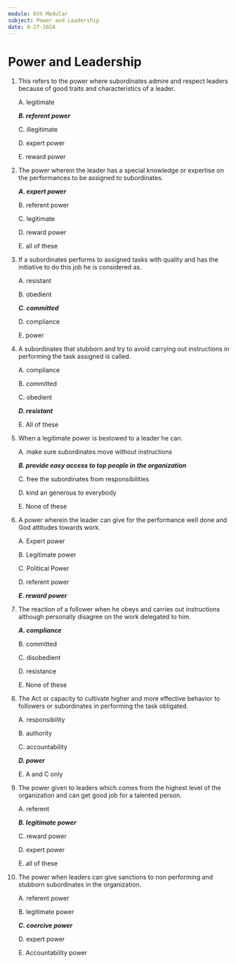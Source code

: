 ```yaml
---
module: 6th Modular
subject: Power and Leadership
date: 8-27-2024
---
```


# Power and Leadership

1. This refers to the power where subordinates admire and respect leaders because of good traits and characteristics of a leader.

   A. legitimate

   **_B. referent power_**

   C. illegitimate

   D. expert power

   E. reward power

2. The power wherein the leader has a special knowledge or expertise on the performances to be assigned to subordinates.

   **_A. expert power_**

   B. referent power

   C. legitimate

   D. reward power

   E. all of these

3. If a subordinates performs to assigned tasks with quality and has the initiative to do this job he is considered as.

   A. resistant

   B. obedient

   **_C. committed_**

   D. compliance

   E. power

4. A subordinates that stubborn and try to avoid carrying out instructions in performing the task assigned is called.

   A. compliance

   B. committed

   C. obedient

   **_D. resistant_**

   E. All of these

5. When a legitimate power is bestowed to a leader he can.

   A. make sure subordinates move without instructions

   **_B. provide easy access to top people in the organization_**

   C. free the subordinates from responsibilities

   D. kind an generous to everybody

   E. None of these

6. A power wherein the leader can give for the performance well done and God attitudes towards work.

   A. Expert power

   B. Legitimate power

   C. Political Power

   D. referent power

   **_E. reward power_**

7. The reaction of a follower when he obeys and carries out instructions although personally disagree on the work delegated to him.

   **_A. compliance_**

   B. committed

   C. disobedient

   D. resistance

   E. None of these

8. The Act or capacity to cultivate higher and more effective behavior to followers or subordinates in performing the task obligated.

   A. responsibility

   B. authority

   C. accountability

   **_D. power_**

   E. A and C only

9. The power given to leaders which comes from the highest level of the organization and can get good job for a talented person.

   A. referent

   **_B. legitimate power_**

   C. reward power

   D. expert power

   E. all of these

10. The power when leaders can give sanctions to non performing and stubborn subordinates in the organization.

    A. referent power

    B. legitimate power

    **_C. coercive power_**

    D. expert power

    E. Accountability power
